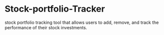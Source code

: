 # Stock-portfolio-Tracker
stock portfolio tracking tool that allows users to add, remove, and track the performance of their stock investments. 
